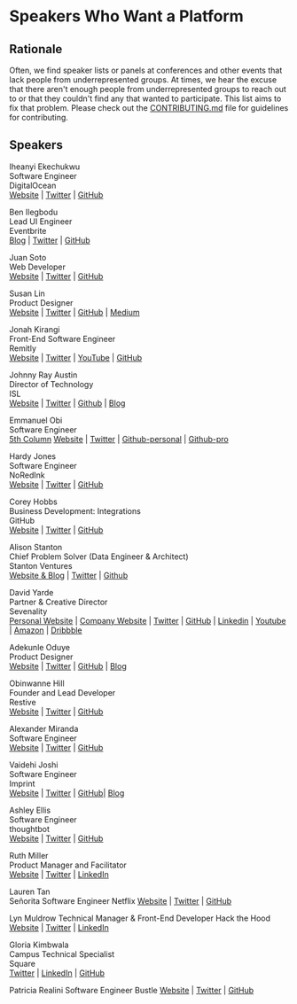 # Speakers Who Want a Platform

## Rationale
Often, we find speaker lists or panels at conferences and other events that lack
people from underrepresented groups. At times, we hear the excuse that there
aren't enough people from underrepresented groups to reach out to or that they
couldn't find any that wanted to participate.  This list aims to fix that
problem. Please check out the [CONTRIBUTING.md](.github/CONTRIBUTING.md) file for guidelines for
contributing.

## Speakers

Iheanyi Ekechukwu  
Software Engineer  
DigitalOcean  
[Website](http://iheanyi.com) | [Twitter](https://twitter.com/kwuchu) |
[GitHub](https://github.com/iheanyi)

Ben Ilegbodu  
Lead UI Engineer  
Eventbrite  
[Blog](http://www.benmvp.com) | [Twitter](https://twitter.com/benmvp) |
[GitHub](https://github.com/benmvp)

Juan Soto  
Web Developer  
[Website](http://juansoto.me) | [Twitter](https://twitter.com/_hooan) |
[GitHub](https://github.com/sotojuan)

Susan Lin   
Product Designer  
[Website](http://bysusanlin.com) | [Twitter](https://twitter.com/bysusanlin) | [GitHub](https://github.com/bysl) | [Medium](https://medium.com/@bysusanlin)

Jonah Kirangi  
Front-End Software Engineer  
Remitly  
[Website](http://www.jonahkirangi.com) | [Twitter](https://twitter.com/jonahkirangi) | [YouTube](https://www.youtube.com/user/jonahkirangi) | [GitHub](https://github.com/jonahkirangi)

Johnny Ray Austin  
Director of Technology  
ISL  
[Website](https://johnnyray.me) | [Twitter](https://twitter.com/recursivefunk) | [Github](https://github.com/recursivefunk) | [Blog](https://medium.com/@recursivefunk)

Emmanuel Obi  
Software Engineer  
[5th Column](http://5thcolumn.net/)
[Website](http://withtwoemms@github.io) | [Twitter](https://twitter.com/manualautomaton) |
[Github-personal](https://github.com/withtwoemms) |
[Github-pro](https://github.com/emmanuellyautomated)

Hardy Jones   
Software Engineer  
NoRedInk  
[Website](http://joneshf.github.io/) | [Twitter](https://twitter.com/st58) |
[GitHub](https://github.com/joneshf/)

Corey Hobbs  
Business Development: Integrations  
GitHub  
[Website](http://corey.chocolatejs.com/) | [Twitter](https://twitter.com/chobberoni) |
[GitHub](https://github.com/chobberoni)

Alison Stanton  
Chief Problem Solver (Data Engineer & Architect)  
Stanton Ventures  
[Website & Blog](http://www.alisonstanton.com/) | [Twitter](https://twitter.com/alison985) | [Github](https://github.com/alison985)

David Yarde  
Partner & Creative Director  
Sevenality  
[Personal Website](http://davidyarde.com) | [Company Website](http://sevenality.com) | [Twitter](https://twitter.com/dsmy) |
[GitHub](https://github.com/dsmy) | [Linkedin](https://www.linkedin.com/in/davidyarde) | [Youtube](https://www.youtube.com/c/davidyarde) | [Amazon](https://www.amazon.com/David-Yarde/e/B00P6XFLOG/) | [Dribbble](https://dribbble.com/dsmy)

Adekunle Oduye  
Product Designer  
[Website](http://www.adekunleoduye.com/) | [Twitter](https://twitter.com/adekunleoduye) | [GitHub](https://github.com/adekunleoduye) | [Blog](http://www.adekunleoduye.com/blog/)

Obinwanne Hill  
Founder and Lead Developer  
Restive  
[Website](http://obihill.com) | [Twitter](https://twitter.com/obihill) |
[GitHub](https://github.com/obihill)

Alexander Miranda  
Software Engineer  
[Website](https://amiranda.me) | [Twitter](https://twitter.com/amiranda222) | [GitHub](https://github.com/ammiranda)  

Vaidehi Joshi  
Software Engineer  
Imprint  
[Website](http://vaidehi.com) | [Twitter](https://twitter.com/vaidehijoshi) |
[GitHub](https://github.com/vaidehijoshi)| [Blog](https://vaidehijoshi.github.io)

Ashley Ellis  
Software Engineer  
thoughtbot  
[Website](http://ashleyellis.io/) | [Twitter](https://twitter.com/ashleynellis) | [GitHub](https://github.com/anellis)

Ruth Miller  
Product Manager and Facilitator  
[Website](http://ruthmiller.net) | [Twitter](https://twitter.com/mcplanner) | [LinkedIn](https://linkedin.com/in/mcplanner)

Lauren Tan  
Señorita Software Engineer
Netflix
[Website](www.sugarpirate.com) | [Twitter](https://twitter.com/sugarpirate_) |
[GitHub](https://github.com/poteto)

Lyn Muldrow
Technical Manager & Front-End Developer
Hack the Hood
[Website](http://lynmuldrow.com) | [Twitter](http://twitter.com/lynmuldrow) | 
[LinkedIn](http://linkedin.com/in/lynmuldrow)

Gloria Kimbwala  
Campus Technical Specialist  
Square  
[Twitter](https://twitter.com/gkimbwala) | [LinkedIn](https://linkedin.com/in/gkimbwala) | [GitHub](https://github.com/gkimbwala)  

Patricia Realini
Software Engineer
Bustle
[Website](http://patriciarealini.com) | [Twitter](https://twitter.com/patriciarealini) | [GitHub](https://github.com/patriciarealini)
